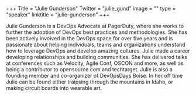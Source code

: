 +++
Title = "Julie Gunderson"
Twitter = "julie_gund"
image = ""
type = "speaker"
linktitle = "julie-gunderson"
+++

Julie Gunderson is a DevOps Advocate at PagerDuty, where she works to further the adoption of DevOps best practices and methodologies. She has been actively involved in the DevOps space for over five years and is passionate about helping individuals, teams and organizations understand how to leverage DevOps and develop amazing cultures. Julie made a career developing relationships and building communities. She has delivered talks at conferences such as Velocity, Agile Conf, OSCON and more, as well as being a contributor to opensource.com and techtarget. Julie is also a founding member and co-organizer of DevOpsDays Boise.
In her off time Julie can be found either traipsing through the mountains in Idaho, or making circuit boards into wearable art.
